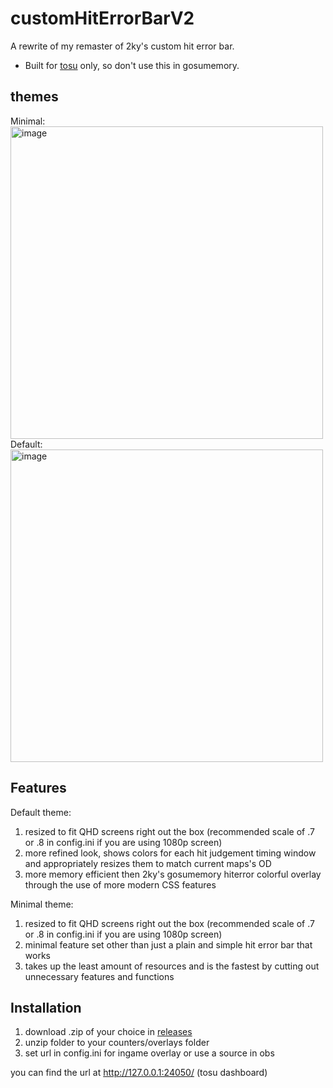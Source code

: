 # customHitErrorBarV2
A rewrite of my remaster of 2ky's custom hit error bar.   
  - Built for [tosu](https://github.com/KotRikD/tosu) only, so don't use this in gosumemory.
## themes
Minimal:   
<img width="500" alt="image" src="https://github.com/breadles5/customHitErrorBarV2/assets/101068519/6f47dce7-765f-42fe-a22c-cf38c95f0af0">    
Default:   
<img width="500" alt="image" src="https://github.com/breadles5/customHitErrorBarV2/assets/101068519/b6377d5c-4ffe-4ffa-935b-e9b5aed70b51">  
## Features
Default theme:
   1. resized to fit QHD screens right out the box (recommended scale of .7 or .8 in config.ini if you are using 1080p screen)
   2. more refined look, shows colors for each hit judgement timing window and appropriately resizes them to match current maps's OD
   3. more memory efficient then 2ky's gosumemory hiterror colorful overlay through the use of more modern CSS features
      
Minimal theme:
   1. resized to fit QHD screens right out the box (recommended scale of .7 or .8 in config.ini if you are using 1080p screen)
   2. minimal feature set other than just a plain and simple hit error bar that works
   3. takes up the least amount of resources and is the fastest by cutting out unnecessary features and functions
## Installation
   1. download .zip of your choice in [releases](https://github.com/breadles5/customHitErrorBarV2/releases)
   2. unzip folder to your counters/overlays folder
   3. set url in config.ini for ingame overlay or use a source in obs
      
you can find the url at http://127.0.0.1:24050/ (tosu dashboard)
